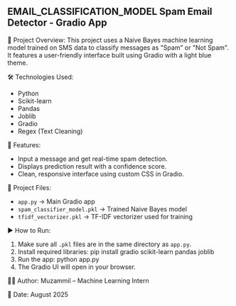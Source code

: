EMAIL_CLASSIFICATION_MODEL
Spam Email Detector - Gradio App
--------------------------------

📌 Project Overview:
This project uses a Naive Bayes machine learning model trained on SMS data to classify messages as "Spam" or "Not Spam". It features a user-friendly interface built using Gradio with a light blue theme.

🛠 Technologies Used:
- Python
- Scikit-learn
- Pandas
- Joblib
- Gradio
- Regex (Text Cleaning)

🎯 Features:
- Input a message and get real-time spam detection.
- Displays prediction result with a confidence score.
- Clean, responsive interface using custom CSS in Gradio.

📂 Project Files:
- `app.py`           → Main Gradio app
- `spam_classifier_model.pkl` → Trained Naive Bayes model
- `tfidf_vectorizer.pkl`      → TF-IDF vectorizer used for training

▶ How to Run:
1. Make sure all `.pkl` files are in the same directory as `app.py`.
2. Install required libraries:
   pip install gradio scikit-learn pandas joblib
3. Run the app:
   python app.py
4. The Gradio UI will open in your browser.

👨‍💻 Author:
Muzammil – Machine Learning Intern

📅 Date:
August 2025
